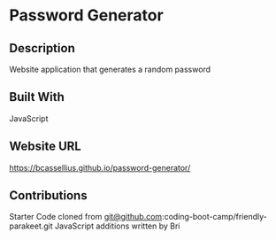 # Password Generator 

## Description
Website application that generates a random password

## Built With
JavaScript

## Website URL
https://bcassellius.github.io/password-generator/

## Contributions
Starter Code cloned from git@github.com:coding-boot-camp/friendly-parakeet.git
JavaScript additions written by Bri

